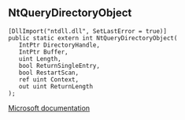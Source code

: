 ## NtQueryDirectoryObject

```
[DllImport("ntdll.dll", SetLastError = true)]
public static extern int NtQueryDirectoryObject(
   IntPtr DirectoryHandle,
   IntPtr Buffer,
   uint Length,
   bool ReturnSingleEntry,
   bool RestartScan,
   ref uint Context,
   out uint ReturnLength
);
```

[Microsoft documentation](TODO)
